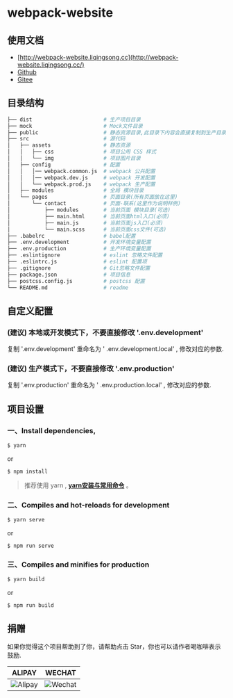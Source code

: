 # webpack-website

## 使用文档

 - [http://webpack-website.liqingsong.cc](http://webpack-website.liqingsong.cc/)
 - [Github](https://github.com/lqsong/webpack-website) 
 - [Gitee](https://gitee.com/lqsong/webpack-website)


## 目录结构

```bash
├── dist                       # 生产项目目录
├── mock                       # Mock文件目录
├── public                     # 静态资源目录,此目录下内容会直接复制到生产目录
├── src                        # 源代码
│   ├── assets                 # 静态资源
│   │   ├── css                # 项目公用 CSS 样式
│   │   └── img                # 项目图片目录
│   ├── config                 # 配置
│   │   │── webpack.common.js  # webpack 公共配置
│   │   │── webpack.dev.js     # webpack 开发配置
│   │   └── webpack.prod.js    # webpack 生产配置
│   ├── modules                # 全局 模块目录
│   └── pages                  # 页面目录(所有页面放在这里)
│       └── contact            # 页面-联系(这里作为说明样例)
│           ├── modules        # 当前页面 模块目录(可选)
│           ├── main.html      # 当前页面html入口(必须)
│           ├── main.js        # 当前页面js入口(必须)
│           └── main.scss      # 当前页面css文件(可选)
├── .babelrc                   # babel配置
├── .env.development           # 开发环境变量配置
├── .env.production            # 生产环境变量配置
├── .eslintignore              # eslint 忽略文件配置
├── .eslintrc.js               # eslint 配置项
├── .gitignore                 # Git忽略文件配置
├── package.json               # 项目信息
├── postcss.config.js          # postcss 配置
└── README.md                  # readme
```


## 自定义配置

### **(建议)** 本地或开发模式下，不要直接修改 '.env.development'
复制 '.env.development' 重命名为 ' .env.development.local' , 修改对应的参数.

### **(建议)** 生产模式下，不要直接修改 '.env.production'
复制 '.env.production' 重命名为 ' .env.production.local' , 修改对应的参数.


## 项目设置

### 一、Install dependencies,

```bash
$ yarn
```

or

```
$ npm install
```

> 推荐使用 yarn , **[yarn安装与常用命令](http://liqingsong.cc/article/detail/9)** 。

### 二、Compiles and hot-reloads for development

```bash
$ yarn serve
```

or

```
$ npm run serve
```


### 三、Compiles and minifies for production

```bash
$ yarn build
```
or

```
$ npm run build
```


## 捐赠

如果你觉得这个项目帮助到了你，请帮助点击 Star，你也可以请作者喝咖啡表示鼓励.

**ALIPAY**             |  **WECHAT**
:-------------------------:|:-------------------------:
![Alipay](https://gitee.com/lqsong/public/raw/master/common/Alipay.png)  |  ![Wechat](https://gitee.com/lqsong/public/raw/master/common/Wechat.png)


